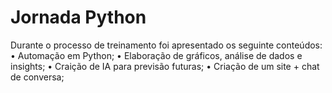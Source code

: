 # Jornada Python
Durante o processo de treinamento foi apresentado os seguinte conteúdos:
• Automação em Python; 
• Elaboração de gráficos, análise de dados e insights; 
• Craição de IA para previsão futuras;
• Criação de um site + chat de conversa;

